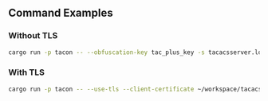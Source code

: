 ## Command Examples 


### Without TLS

```bash
cargo run -p tacon -- --obfuscation-key tac_plus_key -s tacacsserver.local:49 --user test --port 1 --rem-addr 1.1.1.1 accounting test
```

### With TLS

```bash
cargo run -p tacon -- --use-tls --client-certificate ~/workspace/tacacs-rs/libraries/tacacsrs_networking/examples/samples/client.crt --client-key ~/workspace/tacacs-rs/libraries/tacacsrs_networking/examples/samples/client.key -s tacacsserver.local:449 --user test --port 1 --rem-addr 1.1.1.1 accounting test
```